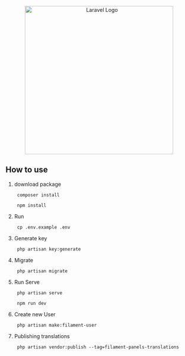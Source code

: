 <p align="center"><a href="https://laravel.com" target="_blank"><img src="https://raw.githubusercontent.com/laravel/art/master/logo-lockup/5%20SVG/2%20CMYK/1%20Full%20Color/laravel-logolockup-cmyk-red.svg" width="400" alt="Laravel Logo"></a></p>

## How to use
1. download package 

        composer install
        
        npm install


2. Run

        cp .env.example .env

3. Generate key

        php artisan key:generate

4. Migrate

        php artisan migrate

5. Run Serve

        php artisan serve

        npm run dev

6. Create new User

        php artisan make:filament-user

7. Publishing translations

        php artisan vendor:publish --tag=filament-panels-translations